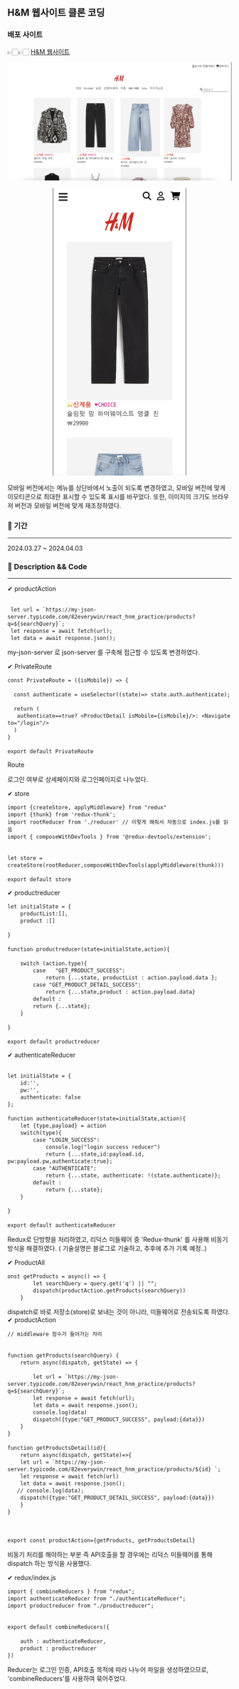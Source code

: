 ## H&M 웹사이트 클론 코딩

### 배포 사이트

👉🏻👉🏻 [H&M 웹사이트]("https://bright-paprenjak-05cf2c.netlify.app")

![mainpage](./mainpage.png)
<p align="center"><img src="./mobile_mainpage.png" width="300" hegiht="100" ></p>

모바일 버전에서는 메뉴를 상단바에서 노출이 되도록 변경하였고, 모바일 버전에 맞게 이모티콘으로 최대한 표시할 수 있도록 표시를 바꾸었다.
또한, 이미지의 크기도 브라우저 버전과 모바일 버전에 맞게 재조정하였다.

### 📌 기간
---
2024.03.27 ~ 2024.04.03 

### 📌 Description && Code
---

✔ productAction
```
  
 let url = `https://my-json-server.typicode.com/82everywin/react_hnm_practice/products?q=${searchQuery}`;
 let response = await fetch(url);
 let data = await response.json();
```
my-json-server 로 json-server 를 구축해 접근할 수 있도록 변경하였다.

✔ PrivateRoute
```
const PrivateRoute = ({isMobile}) => {

  const authenticate = useSelector((state)=> state.auth.authenticate);

  return (
   authenticate==true? <ProductDetail isMobile={isMobile}/>: <Navigate to="/login"/>
  )
}

export default PrivateRoute
```
Route

로그인 여부로 상세페이지와 로그인페이지로 나누었다. 


✔ store
```
import {createStore, applyMiddleware} from "redux"
import {thunk} from 'redux-thunk';
import rootReducer from './reducer' // 이렇게 해줘서 자동으로 index.js를 읽음 
import { composeWithDevTools } from '@redux-devtools/extension';


let store = createStore(rootReducer,composeWithDevTools(applyMiddleware(thunk)))

export default store
```
✔ productreducer
```
let initialState = {
    productList:[],
    product :[]
    
}

function productreducer(state=initialState,action){

    switch (action.type){
        case   "GET_PRODUCT_SUCCESS":
            return {...state, productList : action.payload.data };
        case "GET_PRODUCT_DETAIL_SUCCESS":
            return {...state,product : action.payload.data}
        default : 
        return {...state};
    }

}

export default productreducer
```
✔ authenticateReducer
```

let initialState = {
    id:'',
    pw:'',
    authenticate: false
};

function authenticateReducer(state=initialState,action){
    let {type,payload} = action
    switch(type){
        case "LOGIN_SUCCESS":
            console.log("login success reducer")
            return {...state,id:payload.id, pw:payload.pw,authenticate:true};
        case "AUTHENTICATE":
            return {...state, authenticate: !(state.authenticate)};
        default :
            return {...state};
    }

}

export default authenticateReducer
```
Redux로 단방향을 처리하였고, 리덕스 미들웨어 중 'Redux-thunk' 를 사용해 비동기방식을 해결하였다. 
( 기술설명은 블로그로 기술하고, 추후에 추가 기록 예정..)

✔ ProductAll
```
onst getProducts = async() => {
        let searchQuery = query.get('q') || "";
        dispatch(productAction.getProducts(searchQuery))
    }
```
dispatch로 바로 저장소(store)로 보내는 것이 아니라, 미들웨어로 전송되도록 하였다. 
✔ productAction
```
// middleware 함수가 들어가는 자리 


function getProducts(searchQuery) {
    return async(dispatch, getState) => {
        
        let url = `https://my-json-server.typicode.com/82everywin/react_hnm_practice/products?q=${searchQuery}`;
        let response = await fetch(url);
        let data = await response.json();
        console.log(data)
        dispatch({type:"GET_PRODUCT_SUCCESS", payload:{data}})
    }
}

function getProductsDetail(id){
    return async(dispatch, getState)=>{
    let url = `https://my-json-server.typicode.com/82everywin/react_hnm_practice/products/${id} `;
    let response = await fetch(url)
    let data = await response.json();
   // console.log(data);
    dispatch({type:"GET_PRODUCT_DETAIL_SUCCESS", payload:{data}})
    }
}



export const productAction={getProducts, getProductsDetail}
```
비동기 처리를 해야하는 부분 즉 API호출을 할 경우에는 리덕스 미들웨어를 통해 dispatch 하는 방식을 사용했다. 

✔ redux/index.js
```
import { combineReducers } from "redux";
import authenticateReducer from "./authenticateReducer";
import productreducer from "./productreducer";


export default combineReducers({

    auth : authenticateReducer,
    product : productreducer
})
```
Reducer는 로그인 인증, API호출 목적에 따라 나누어 파일을 생성하였으므로, 'combineReducers'를 사용하여 묶어주었다.
